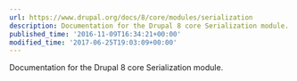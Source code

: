 ```yaml
---
url: https://www.drupal.org/docs/8/core/modules/serialization
description: Documentation for the Drupal 8 core Serialization module.
published_time: '2016-11-09T16:34:21+00:00'
modified_time: '2017-06-25T19:03:09+00:00'
---
```

Documentation for the Drupal 8 core Serialization module.